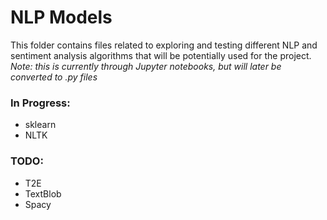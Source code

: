# NLP Models

This folder contains files related to exploring and testing different NLP and sentiment analysis algorithms that will be potentially used for the project.  
*Note: this is currently through Jupyter notebooks, but will later be converted to .py files*

### In Progress:
- sklearn
- NLTK

### TODO:
- T2E
- TextBlob
- Spacy

